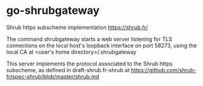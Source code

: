 # go-shrubgateway

Shrub https subscheme implementation <https://shrub.fr/>

The command shrubgateway starts a web server listening for TLS connections on the local host's loopback interface on port 58273, using the local CA at <user's home directory>/.shrubgateway

This server implements the protocol associated to the Shrub https subscheme, as defined in draft-shrub.fr-shrub at <https://github.com/shrub-fr/spec-shrub/blob/master/shrub.md>
